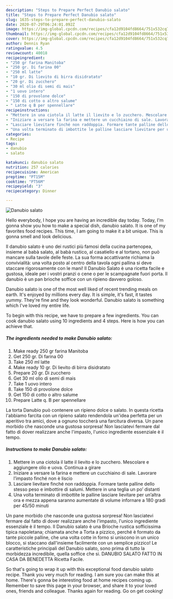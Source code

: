 ```yaml
---
description: "Steps to Prepare Perfect Danubio salato"
title: "Steps to Prepare Perfect Danubio salato"
slug: 1635-steps-to-prepare-perfect-danubio-salato
date: 2020-07-29T06:24:01.092Z
image: https://img-global.cpcdn.com/recipes/cfa12d9104fd8664/751x532cq70/danubio-salato-recipe-main-photo.jpg
thumbnail: https://img-global.cpcdn.com/recipes/cfa12d9104fd8664/751x532cq70/danubio-salato-recipe-main-photo.jpg
cover: https://img-global.cpcdn.com/recipes/cfa12d9104fd8664/751x532cq70/danubio-salato-recipe-main-photo.jpg
author: Dennis Ryan
ratingvalue: 4.5
reviewcount: 40018
recipeingredient:
- "250 gr farina Manitoba"
- "250 gr. Di farina 00"
- "250 ml latte"
- "10 gr. Di lievito di birra disidratato"
- "20 gr. Di zucchero"
- "30 ml olio di semi di mais"
- "1 uovo intero"
- "150 di provolone dolce"
- "150 di cotto o altro salume"
- " Latte q B per spennellare"
recipeinstructions:
- "Mettere in una ciotola il latte il lievito e lo zucchero. Mescolare e aggiungere olio e uova. Continua a girare"
- "Iniziare a versare la farina e mettere un cucchiaino di sale. Lavorare l’impasto finché non è liscio"
- "Lasciare lievitare finché non raddoppia. Formare tante palline dello stesso peso e imbottire di salumi. Mettere in una teglia un po’ distanti"
- "Una volta terminato di imbottite le palline lasciare lievitare per un’altra ora e mezza appena saranno aumentate di volume infornare a 180 gradi per 45/50 minuti"
categories:
- Recipe
tags:
- danubio
- salato

katakunci: danubio salato 
nutrition: 257 calories
recipecuisine: American
preptime: "PT15M"
cooktime: "PT56M"
recipeyield: "3"
recipecategory: Dinner

---
```



![Danubio salato](https://img-global.cpcdn.com/recipes/cfa12d9104fd8664/751x532cq70/danubio-salato-recipe-main-photo.jpg)

Hello everybody, I hope you are having an incredible day today. Today, I'm gonna show you how to make a special dish, danubio salato. It is one of my favorites food recipes. This time, I am going to make it a bit unique. This is gonna smell and look delicious.

Il danubio salato è uno dei rustici più famosi della cucina partenopea, insieme al babà salato, al babà rustico, al casatiello e al tortano, non può mancare sulla tavole delle feste. La sua forma accattivante richiama la convivialità: una volta posto al centro della tavola ogni pallina si deve staccare rigorosamente con le mani! Il Danubio Salato è una ricetta facile e gustosa, ideale per i vostri pranzi o cene o per le scampagnate fuori porta. Il danubio è un pan brioche soffice con un ripieno davvero goloso.

Danubio salato is one of the most well liked of recent trending meals on earth. It's enjoyed by millions every day. It is simple, it's fast, it tastes yummy. They're fine and they look wonderful. Danubio salato is something which I've loved my entire life.


To begin with this recipe, we have to prepare a few ingredients. You can cook danubio salato using 10 ingredients and 4 steps. Here is how you can achieve that.

<!--inarticleads1-->

##### The ingredients needed to make Danubio salato:

1. Make ready 250 gr farina Manitoba
1. Get 250 gr. Di farina 00
1. Take 250 ml latte
1. Make ready 10 gr. Di lievito di birra disidratato
1. Prepare 20 gr. Di zucchero
1. Get 30 ml olio di semi di mais
1. Take 1 uovo intero
1. Take 150 di provolone dolce
1. Get 150 di cotto o altro salume
1. Prepare  Latte q. B per spennellare


La torta Danubio può contenere un ripieno dolce o salato. In questa ricetta l&#39;abbiamo farcita con un ripieno salato rendendola un&#39;idea perfetta per un aperitivo tra amici, dove a ognuno toccherà una farcitura diversa. Un pane morbido che nasconde una gustosa sorpresa! Non lasciatevi fermare dal fatto di dover realizzare anche l&#39;impasto, l&#39;unico ingrediente essenziale è il tempo. 

<!--inarticleads2-->

##### Instructions to make Danubio salato:

1. Mettere in una ciotola il latte il lievito e lo zucchero. Mescolare e aggiungere olio e uova. Continua a girare
1. Iniziare a versare la farina e mettere un cucchiaino di sale. Lavorare l’impasto finché non è liscio
1. Lasciare lievitare finché non raddoppia. Formare tante palline dello stesso peso e imbottire di salumi. Mettere in una teglia un po’ distanti
1. Una volta terminato di imbottite le palline lasciare lievitare per un’altra ora e mezza appena saranno aumentate di volume infornare a 180 gradi per 45/50 minuti


Un pane morbido che nasconde una gustosa sorpresa! Non lasciatevi fermare dal fatto di dover realizzare anche l&#39;impasto, l&#39;unico ingrediente essenziale è il tempo. Il Danubio salato è una Brioche rustica sofficissima tipica napoletana; chiamata anche a Torta a pizzico, perché è formato da tante piccole palline, che una volta cotte in forno si uniscono in un unico blocco, si staccano dall&#39;insieme facilmente con un semplice pizzico! Le caratteristiche principali del Danubio salato, sono prima di tutto la morbidezza incredibile, quella soffice che si. DANUBIO SALATO FATTO IN CASA DA BENEDETTA Ricetta Facile. 

So that's going to wrap it up with this exceptional food danubio salato recipe. Thank you very much for reading. I am sure you can make this at home. There's gonna be interesting food at home recipes coming up. Remember to save this page in your browser, and share it to your loved ones, friends and colleague. Thanks again for reading. Go on get cooking!
